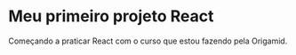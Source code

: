 # Meu primeiro projeto React

Começando a praticar React com o curso que estou fazendo pela Origamid.
